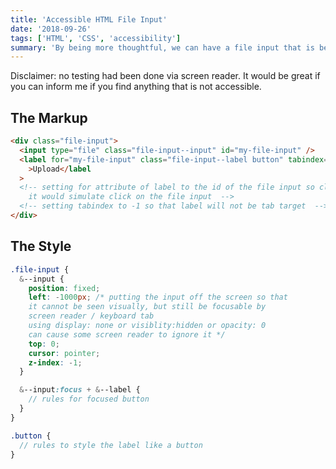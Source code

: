 ```yaml
---
title: 'Accessible HTML File Input'
date: '2018-09-26'
tags: ['HTML', 'CSS', 'accessibility']
summary: 'By being more thoughtful, we can have a file input that is beautiful but still accessible.'
---
```


Disclaimer: no testing had been done via screen reader. It would be great if you can inform me if you find anything that is not accessible.

## The Markup

```html
<div class="file-input">
  <input type="file" class="file-input--input" id="my-file-input" />
  <label for="my-file-input" class="file-input--label button" tabindex="-1"
    >Upload</label
  >
  <!-- setting for attribute of label to the id of the file input so clicking
    it would simulate click on the file input  -->
  <!-- setting tabindex to -1 so that label will not be tab target  -->
</div>
```

## The Style

```scss
.file-input {
  &--input {
    position: fixed;
    left: -1000px; /* putting the input off the screen so that
    it cannot be seen visually, but still be focusable by
    screen reader / keyboard tab
    using display: none or visiblity:hidden or opacity: 0
    can cause some screen reader to ignore it */
    top: 0;
    cursor: pointer;
    z-index: -1;
  }

  &--input:focus + &--label {
    // rules for focused button
  }
}

.button {
  // rules to style the label like a button
}
```
